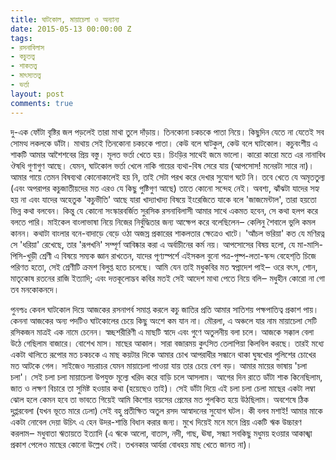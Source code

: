 ```yaml
---
title: ঘাটকোল, মায়াচেলা ও অন্যান্য
date: 2015-05-13 00:00:00 Z
tags:
- রসনাবিলাস
- কচুতত্ত্ব
- শাকতত্ত্ব
- মাৎস্যতত্ত্ব
- ভর্তা
layout: post
comments: true
---
```


দু-এক ফোঁটা বৃষ্টির জল পড়লেই তারা মাথা তুলে দাঁড়ায়। তিনকোনা চকচকে পাতা নিয়ে। কিছুদিন যেতে না যেতেই সব সোমত্থ লকলকে ডাঁটা। মাথায় সেই তিনকোনা চকচকে পাতা। কেউ বলে ঘাটকুল, কেউ বলে ঘাটকোল। কচুবংশীয় এ শাকটি আমার আশৈশবের প্রিয় বস্তু। মূলত ভর্তা খেতে হয়। চিংড়ির সাথেই জমে ভালো। কারো কারো মতে এর নানাবিধ ঔষধি গুণাগুণ আছে। যেমন, ঘাটকোল ভর্তা খেলে নাকি গায়ের ব্যথা-বিষ সেরে যায় (আপসোস! মনেরটা সারে না)। আমার গায়ে তেমন বিষব্যথা কোনোকালেই হয় নি, তাই সেটা পরখ করে দেখার সুযোগ ঘটে নি। তবে খেতে যে অমৃততুল্য (এবং অপরাপর কচুজাতীয়দের মত এরও যে কিছু পুষ্টিগুণ আছে) তাতে কোনো সন্দেহ নেই। অবশ্য, ঝাঁঝটা যাদের সহ্য হয় না এবং যাদের অহেতুক 'কচুভীতি' আছে  যারা খাদ্যাখাদ্য বিষয়ে ইংরেজিতে যাকে বলে 'জাজমেন্টাল', তারা হয়তো ভিন্ন কথা বলবেন। কিন্তু যে কোনো সংস্কারবর্জিত সুরসিক রসনাবিলাসী আমার সাথে একমত হবেন, সে কথা হলপ করে বলতে পারি। মাইকেল বাংলাভাষা নিয়ে নিজের নির্বুদ্ধিতার জন্য আক্ষেপ করে বলেছিলেন‒ কেলিনু শৈবালে ভুলি কমল কানন। কথাটা বাংলার বনে-বাদাড়ে বেড়ে ওঠা অজস্র প্রকারের শাকলতার ক্ষেত্রেও খাটে। 'আঁচল ভরিয়া' কত যে মণিরত্ন সে 'ধরিয়া' রেখেছে, তার 'রূপখনি' সম্পূর্ণ আবিষ্কার করা এ অর্বাচীনের কর্ম নয়। আপসোসের বিষয় হলো, যে মা-মাসি-পিসি-খুড়ী শ্রেণী এ বিষয়ে সম্যক জ্ঞান রাখতেন, যাদের পূণ্যস্পর্শে এইসকল বুনো পত্র-পুষ্প-লতা-স্কন্দ বেহেশ্‌তি চিজে পরিণত হতো, সেই শ্রেণীটি ক্রমশ বিলুপ্ত হতে চলেছে। আমি যেন তাই মধুকবির মত স্বপ্নাদেশ পাই‒ ওরে বৎস, শোন, মাতৃকোষ রতনের রাজি ইত্যাদি; এবং দত্তকূলোদ্ভব কবির মতই সেই আদেশ মাথা পেতে নিয়ে বলি‒ মধুহীন কোরো না গো তব মনকোকনদে।

পুনশ্চঃ কেবল ঘাটকোল দিয়ে আজকের রসনাপর্ব সমাপ্ত করলে কচু জাতির প্রতি আমার সাতিশয় পক্ষপাতিত্ব প্রকাশ পায়। কেননা আজকের অন্য পদটিও ঘাটকোলের চেয়ে কিছু অংশে কম যান না। মৌরলা, এ অঞ্চলে যার নাম মায়াচেলা সেটি রসিকজন মাত্রই এক নামে চেনেন। স্বচ্ছশরীরিণী এ মাছটি স্বাদে এবং গুণে অতুলনীয় বলা চলে। আজকে সক্কাল বেলা উঠে গেছিলাম বাজারে। বোশেখ মাস। মাছের আকাল। সারা বজারময় কুৎসিত তেলাপিয়া কিলবিল করছে। তারই মধ্যে একটা থালিতে রূপোর মত চকচকে এ মাছ কয়টার দিকে আমার চোখ আপরাধীর সন্ধানে থাকা ঘুষখোর পুলিশের চোখের মত আটকে গেল। সাইজেও সচরাচর যেমন মায়াচেলা পাওয়া যায় তার চেয়ে বেশ বড়। আমার মায়ের ভাষায় 'চলা চলা'। সেই চলা চলা মায়াচেলা উপযুক্ত মূল্যে খরিদ করে বাড়ি চলে আসলাম। আগের দিন রাতে ডাঁটা শাক কিনেছিলাম, জাত ও লক্ষণ বিচারে তা সুমিষ্ট হওয়ার কথা (হয়েছেও তাই)। সেই ডাঁটা দিয়ে এই চলা চলা চেলা মাছের একটা লম্বা ঝোল হলে কেমন হবে তা ভাবতে গিয়েই আমি কিশোর বয়সের প্রেমের মত পুলকিত হয়ে উঠছিলাম। অবশেষে ঠিক দুপ্পরবেলা (যখন ভূতে মারে ঢেলা) সেই বহু প্রতীক্ষিত অতুল রসদ আস্বাদনের সুযোগ ঘটল। কী বলব মশাই! আমার মাকে একটা নোবেল দেয়া উচিৎ এ হেন উদর-শান্তি বিধান করার জন্য। মুখে দিয়েই মনে মনে প্রিয় একটি ঋক উচ্চারণ করলাম‒ মধুবাতা ঋতায়তে ইত্যাদি (এ ঋকে আলো, বাতাস, নদী, গাছ, ঊষা, সন্ধ্যা সবকিছু মধুময় হওয়ার আকাঙ্খা প্রকাশ পেলেও মাছের কোনো উল্লেখ নেই। তখনকার আর্যরা বোধহয় মাছ খেতে জানত না)।
